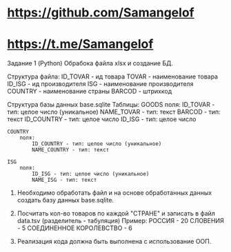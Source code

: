 # https://github.com/Samangelof
# https://t.me/Samangelof


Задание 1 (Python)
Обрабока файла xlsx и создание БД.

Cтруктура файла:
    ID_TOVAR - ид товара
    TOVAR - наименование товара
    ID_ISG - ид производителя
    ISG - наименование производителя
    COUNTRY - наименование страны
    BARCOD - штрихкод

Структура базы данных base.sqlite
Таблицы:
    GOODS
        поля:
            ID_TOVAR   -  тип: целое число (уникальное)
            NAME_TOVAR -  тип: текст
            BARCOD     -  тип: текст
            ID_COUNTRY -  тип: целое число
            ID_ISG     -  тип: целое число
    
    COUNTRY
        поля:
            ID_COUNTRY - тип: целое число (уникальное)
            NAME_COUNTRY - тип: текст    

    ISG
        поля:
            ID_ISG - тип: целое число (уникальное)
            NAME_ISG - тип: текст
    

1. Необходимо обработать файл и на основе обработанных данных создать базу данных base.sqlite.

2. Посчитать кол-во товаров по каждой "СТРАНЕ" и записать в файл data.tsv (разделитель - табуляция)
Пример:
    РОССИЯ - 20
    СЛОВЕНИЯ - 5
    СОЕДИНЕННОЕ КОРОЛЕВСТВО - 6

3. Реализация кода должна быть выполнена с использование ООП.